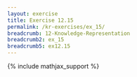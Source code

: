 ```yaml
---
layout: exercise
title: Exercise 12.15
permalink: /kr-exercises/ex_15/
breadcrumb: 12-Knowledge-Representation
breadcrumb2: ex_15
breadcrumb5: ex12.15
---
```


{% include mathjax_support %}

